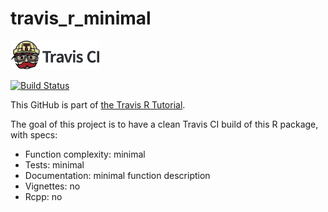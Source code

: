 # travis_r_minimal

[![Travis CI logo](TravisCI.png)](https://travis-ci.org)

[![Build Status](https://travis-ci.org/richelbilderbeek/travis_r_minimal.svg?branch=master)](https://travis-ci.org/richelbilderbeek/travis_r_minimal)

This GitHub is part of [the Travis R Tutorial](https://github.com/richelbilderbeek/travis_r_tutorial).

The goal of this project is to have a clean Travis CI build of this R package, with specs:
 * Function complexity: minimal
 * Tests: minimal
 * Documentation: minimal function description
 * Vignettes: no
 * Rcpp: no